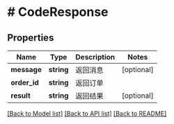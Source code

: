 # # CodeResponse

## Properties

Name | Type | Description | Notes
------------ | ------------- | ------------- | -------------
**message** | **string** | 返回消息 | [optional]
**order_id** | **string** | 返回订单 |
**result** | **string** | 返回结果 | [optional]

[[Back to Model list]](../../README.md#models) [[Back to API list]](../../README.md#endpoints) [[Back to README]](../../README.md)
